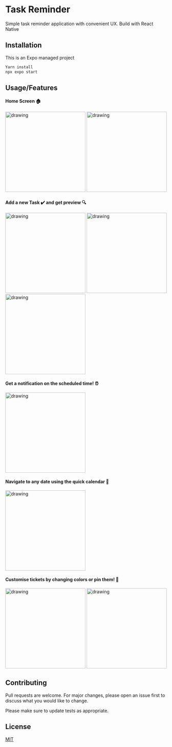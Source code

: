 # Task Reminder

Simple task reminder application with convenient UX. Build with React Native

## Installation

This is an Expo managed project

```bash
Yarn install
npx expo start
```

## Usage/Features

#### Home Screen 🏠
<img src="https://github.com/8-bit-souvik/task-reminder/assets/72222987/24954e0a-6f24-4fae-8519-6a3f6fbf3b16" alt="drawing" style="width:250px;"/>
<img src="https://github.com/8-bit-souvik/task-reminder/assets/72222987/b063b6ef-ed54-4f80-bf85-db83852ed1f3" alt="drawing" style="width:250px;"/>

#### Add a new Task ✔️ and get preview 🔍
<img src="https://github.com/8-bit-souvik/task-reminder/assets/72222987/b2ca0fa6-34fa-4df3-baac-de4dc3d93c07" alt="drawing" style="width:250px;"/>
<img src="https://github.com/8-bit-souvik/task-reminder/assets/72222987/7f75718d-51ba-46ef-be6a-dac9d754df41" alt="drawing" style="width:250px;"/>
<img src="https://github.com/8-bit-souvik/task-reminder/assets/72222987/41d392aa-d081-4980-a5ef-28228f0b2c9a" alt="drawing" style="width:250px;"/>

#### Get a notification on the scheduled time! ⏰
<img src="https://github.com/8-bit-souvik/task-reminder/assets/72222987/bfe7188d-1f18-425b-9c35-43472d618e87" alt="drawing" style="width:250px;"/>

#### Navigate to any date using the quick calendar 🧭
<img src="https://github.com/8-bit-souvik/task-reminder/assets/72222987/6eee9506-e4d9-474e-bd60-98f9327a970b" alt="drawing" style="width:250px;"/>

#### Customise tickets by changing colors or pin them! 📌
<img src="https://github.com/8-bit-souvik/task-reminder/assets/72222987/5971f764-243e-4baf-a478-ab5d3885310a" alt="drawing" style="width:250px;"/>
<img src="https://github.com/8-bit-souvik/task-reminder/assets/72222987/f8e17471-7936-4dd7-94af-2c4922b10b66" alt="drawing" style="width:250px;"/>


## Contributing

Pull requests are welcome. For major changes, please open an issue first
to discuss what you would like to change.

Please make sure to update tests as appropriate.

## License

[MIT](https://choosealicense.com/licenses/mit/)
